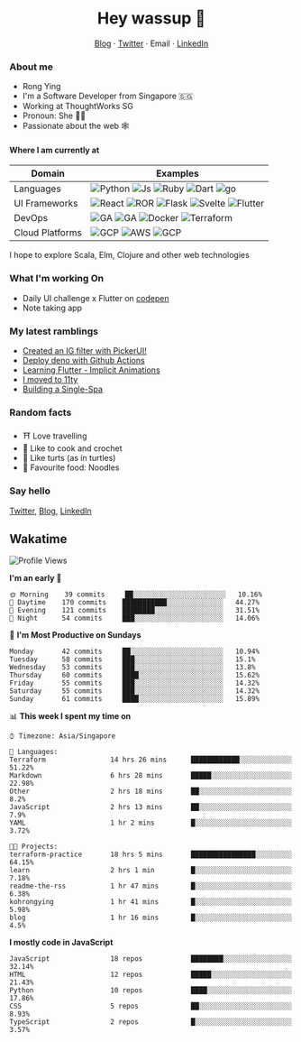 # <div align="center">Hey wassup 👊</div>
<div align="center">
<a href="https://rongying.co">Blog</a> &middot; <a href="https://twitter.com/RongRunBuild">Twitter</a> &middot; <a mailto="kohrongying@gmail.com">Email</a> &middot; <a href="https://sg.linkedin.com/in/rongyingkoh">LinkedIn</a>
</div>

### About me
* Rong Ying
* I'm a Software Developer from Singapore 🇸🇬
* Working at ThoughtWorks SG 
* Pronoun: She 👩‍💻
* Passionate about the web 🕸

#### Where I am currently at
|Domain|Examples|
|---|---|
|Languages|![Python](https://img.shields.io/badge/python-black?style=for-the-badge&logo=python&logoColor=white) ![Js](https://img.shields.io/badge/javascript-black?style=for-the-badge&logo=javascript&logoColor=white) ![Ruby](https://img.shields.io/badge/ruby-black?style=for-the-badge&logo=ruby&logoColor=white) ![Dart](https://img.shields.io/badge/dart-50%25-blue?style=for-the-badge&logo=dart&) ![go](https://img.shields.io/badge/go-50%25-blue?style=for-the-badge&logo=go&logoColor=white)   |
|UI Frameworks   |![React](https://img.shields.io/badge/react-purple?style=for-the-badge&logo=react&logoColor=white) ![ROR](https://img.shields.io/badge/ruby_on_rails-violet?style=for-the-badge&logo=ruby&logoColor=white) ![Flask](https://img.shields.io/badge/flask-purple?style=for-the-badge&logo=flask&logoColor=white) ![Svelte](https://img.shields.io/badge/svelte-violet?style=for-the-badge&logo=svelte&logoColor=white) ![Flutter](https://img.shields.io/badge/flutter-purple?style=for-the-badge&logo=flutter) |
|DevOps|![GA](https://img.shields.io/badge/Github_Actions-orange?style=for-the-badge&logo=github) ![GA](https://img.shields.io/badge/CircleCI-e6ae00?style=for-the-badge&logo=circleci) ![Docker](https://img.shields.io/badge/Docker-orange?style=for-the-badge&logo=docker&logoColor=white) ![Terraform](https://img.shields.io/badge/Terraform-e6ae00?style=for-the-badge&logo=terraform) |
|Cloud Platforms| ![GCP](https://img.shields.io/badge/GCP-41754E?style=for-the-badge&logo=googlecloud) ![AWS](https://img.shields.io/badge/AWS-green?style=for-the-badge&logo=amazonaws) ![GCP](https://img.shields.io/badge/Digital_ocean-41754E?style=for-the-badge&logo=digitalocean&logoColor=white) |

I hope to explore Scala, Elm, Clojure and other web technologies

### What I'm working On
- Daily UI challenge x Flutter on [codepen](https://codepen.io/collection/nGYxNN)
- Note taking app

### My latest ramblings
<!-- BLOGPOSTS:START -->
- [Created an IG filter with PickerUI!](https://blog.rongying.co/posts/2020/08/Building-an-IG-filter-with-PickerUI/)
- [Deploy deno with Github Actions](https://blog.rongying.co/posts/2020/08/Building-a-CICD-Pipeline-with-Github/)
- [Learning Flutter - Implicit Animations](https://blog.rongying.co/posts/2020/07/Learning-Flutter---Implicit-Animations/)
- [I moved to 11ty](https://blog.rongying.co/posts/2020/07/I-moved-to-11ty/)
- [Building a Single-Spa](https://blog.rongying.co/posts/2020/06/Building-a-Single-Spa/)
<!-- BLOGPOSTS:END -->

### Random facts
- ⛩ Love travelling
- 🧶 Like to cook and crochet
- 🐢 Like turts (as in turtles)
- 🍜 Favourite food: Noodles


### Say hello
[Twitter](https://twitter.com/RongRunBuild),
[Blog](https://rongying.co),
[LinkedIn](https://sg.linkedin.com/in/rongyingkoh)

## Wakatime
<!--START_SECTION:waka-->
![Profile Views](http://img.shields.io/badge/Profile%20Views-44-blue)

**I'm an early 🐤** 

```text
🌞 Morning    39 commits     ██░░░░░░░░░░░░░░░░░░░░░░░   10.16% 
🌆 Daytime    170 commits    ███████████░░░░░░░░░░░░░░   44.27% 
🌃 Evening    121 commits    ████████░░░░░░░░░░░░░░░░░   31.51% 
🌙 Night      54 commits     ███░░░░░░░░░░░░░░░░░░░░░░   14.06%

```
📅 **I'm Most Productive on Sundays** 

```text
Monday       42 commits     ██░░░░░░░░░░░░░░░░░░░░░░░   10.94% 
Tuesday      58 commits     ███░░░░░░░░░░░░░░░░░░░░░░   15.1% 
Wednesday    53 commits     ███░░░░░░░░░░░░░░░░░░░░░░   13.8% 
Thursday     60 commits     ████░░░░░░░░░░░░░░░░░░░░░   15.62% 
Friday       55 commits     ███░░░░░░░░░░░░░░░░░░░░░░   14.32% 
Saturday     55 commits     ███░░░░░░░░░░░░░░░░░░░░░░   14.32% 
Sunday       61 commits     ████░░░░░░░░░░░░░░░░░░░░░   15.89%

```


📊 **This week I spent my time on** 

```text
⌚︎ Timezone: Asia/Singapore

💬 Languages: 
Terraform                14 hrs 26 mins      ████████████░░░░░░░░░░░░░   51.22% 
Markdown                 6 hrs 28 mins       █████░░░░░░░░░░░░░░░░░░░░   22.98% 
Other                    2 hrs 18 mins       ██░░░░░░░░░░░░░░░░░░░░░░░   8.2% 
JavaScript               2 hrs 13 mins       ██░░░░░░░░░░░░░░░░░░░░░░░   7.9% 
YAML                     1 hr 2 mins         █░░░░░░░░░░░░░░░░░░░░░░░░   3.72%

🐱‍💻 Projects: 
terraform-practice       18 hrs 5 mins       ████████████████░░░░░░░░░   64.15% 
learn                    2 hrs 1 min         █░░░░░░░░░░░░░░░░░░░░░░░░   7.18% 
readme-the-rss           1 hr 47 mins        █░░░░░░░░░░░░░░░░░░░░░░░░   6.38% 
kohrongying              1 hr 41 mins        █░░░░░░░░░░░░░░░░░░░░░░░░   5.98% 
blog                     1 hr 16 mins        █░░░░░░░░░░░░░░░░░░░░░░░░   4.5%

```

**I mostly code in JavaScript** 

```text
JavaScript               18 repos            ████████░░░░░░░░░░░░░░░░░   32.14% 
HTML                     12 repos            █████░░░░░░░░░░░░░░░░░░░░   21.43% 
Python                   10 repos            ████░░░░░░░░░░░░░░░░░░░░░   17.86% 
CSS                      5 repos             ██░░░░░░░░░░░░░░░░░░░░░░░   8.93% 
TypeScript               2 repos             █░░░░░░░░░░░░░░░░░░░░░░░░   3.57%

```



<!--END_SECTION:waka-->

<!--
**kohrongying/kohrongying** is a ✨ _special_ ✨ repository because its `README.md` (this file) appears on your GitHub profile.

Here are some ideas to get you started:

- 🔭 I’m currently working on ...
- 🌱 I’m currently learning ...
- 👯 I’m looking to collaborate on ...
- 🤔 I’m looking for help with ...
- 💬 Ask me about ...

TODO
clean up the table
find a way to pull latests posts from blog
-->

